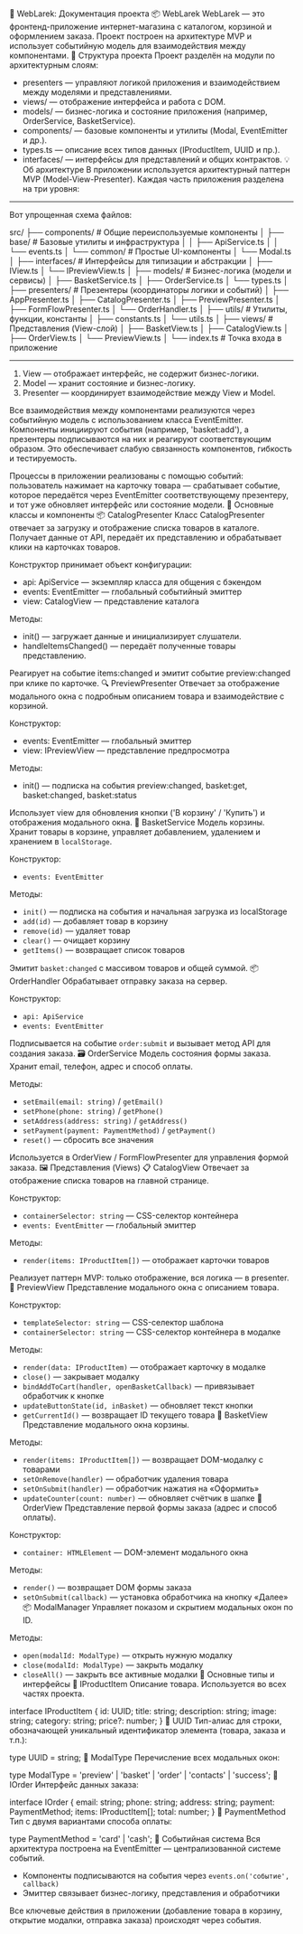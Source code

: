 📘 WebLarek: Документация проекта
📦 WebLarek
WebLarek — это фронтенд-приложение интернет-магазина с каталогом, корзиной и оформлением заказа. Проект построен на
архитектуре MVP и использует событийную модель для взаимодействия между компонентами.
📁 Структура проекта
Проект разделён на модули по архитектурным слоям:

- presenters — управляют логикой приложения и взаимодействием между моделями и представлениями.
- views/ — отображение интерфейса и работа с DOM.
- models/ — бизнес-логика и состояние приложения (например, OrderService, BasketService).
- components/ — базовые компоненты и утилиты (Modal, EventEmitter и др.).
- types.ts — описание всех типов данных (IProductItem, UUID и пр.).
- interfaces/ — интерфейсы для представлений и общих контрактов.
  💡 Об архитектуре
  В приложении используется архитектурный паттерн MVP (Model-View-Presenter).
  Каждая часть приложения разделена на три уровня:
------------------------------------------------------------------------------------------------------------------------------
Вот упрощенная схема файлов:

src/
├── components/ # Общие переиспользуемые компоненты
│ ├── base/ # Базовые утилиты и инфраструктура
│ │ ├── ApiService.ts
│ │ └── events.ts
│ └── common/ # Простые UI-компоненты
│ └── Modal.ts
│
├── interfaces/ # Интерфейсы для типизации и абстракции
│ ├── IView.ts
│ └── IPreviewView.ts
│
├── models/ # Бизнес-логика (модели и сервисы)
│ ├── BasketService.ts
│ ├── OrderService.ts
│ └── types.ts
│
├── presenters/ # Презентеры (координаторы логики и событий)
│ ├── AppPresenter.ts
│ ├── CatalogPresenter.ts
│ ├── PreviewPresenter.ts
│ ├── FormFlowPresenter.ts
│ └── OrderHandler.ts
│
├── utils/ # Утилиты, функции, константы
│ ├── constants.ts
│ └── utils.ts
│
├── views/ # Представления (View-слой)
│ ├── BasketView.ts
│ ├── CatalogView.ts
│ ├── OrderView.ts
│ └── PreviewView.ts
│
└── index.ts # Точка входа в приложение

-----------------------------------------------------------------------------------------------------------------------------

1. View — отображает интерфейс, не содержит бизнес-логики.
2. Model — хранит состояние и бизнес-логику.
3. Presenter — координирует взаимодействие между View и Model.

Все взаимодействия между компонентами реализуются через событийную модель с использованием класса EventEmitter.
Компоненты инициируют события (например, 'basket:add'), а презентеры подписываются на них и реагируют соответствующим
образом.
Это обеспечивает слабую связанность компонентов, гибкость и тестируемость.

Процессы в приложении реализованы с помощью событий: пользователь нажимает на карточку товара — срабатывает событие,
которое передаётся через EventEmitter соответствующему презентеру, и тот уже обновляет интерфейс или состояние модели.
🧩 Основные классы и компоненты
📦 CatalogPresenter
Класс CatalogPresenter отвечает за загрузку и отображение списка товаров в каталоге. Получает данные от API, передаёт их
представлению и обрабатывает клики на карточках товаров.

Конструктор принимает объект конфигурации:

- api: ApiService — экземпляр класса для общения с бэкендом
- events: EventEmitter — глобальный событийный эмиттер
- view: CatalogView — представление каталога

Методы:

- init() — загружает данные и инициализирует слушатели.
- handleItemsChanged() — передаёт полученные товары представлению.

Реагирует на событие items:changed и эмитит событие preview:changed при клике по карточке.
🔍 PreviewPresenter
Отвечает за отображение модального окна с подробным описанием товара и взаимодействие с корзиной.

Конструктор:

- events: EventEmitter — глобальный эмиттер
- view: IPreviewView — представление предпросмотра

Методы:

- init() — подписка на события preview:changed, basket:get, basket:changed, basket:status

Использует view для обновления кнопки ('В корзину' / 'Купить') и отображения модального окна.
🛒 BasketService
Модель корзины. Хранит товары в корзине, управляет добавлением, удалением и хранением в `localStorage`.

Конструктор:

- `events: EventEmitter`

Методы:

- `init()` — подписка на события и начальная загрузка из localStorage
- `add(id)` — добавляет товар в корзину
- `remove(id)` — удаляет товар
- `clear()` — очищает корзину
- `getItems()` — возвращает список товаров

Эмитит `basket:changed` с массивом товаров и общей суммой.
📦 OrderHandler
Обрабатывает отправку заказа на сервер.

Конструктор:

- `api: ApiService`
- `events: EventEmitter`

Подписывается на событие `order:submit` и вызывает метод API для создания заказа.
🗃 OrderService
Модель состояния формы заказа. Хранит email, телефон, адрес и способ оплаты.

Методы:

- `setEmail(email: string)` / `getEmail()`
- `setPhone(phone: string)` / `getPhone()`
- `setAddress(address: string)` / `getAddress()`
- `setPayment(payment: PaymentMethod)` / `getPayment()`
- `reset()` — сбросить все значения

Используется в OrderView / FormFlowPresenter для управления формой заказа.
🖼 Представления (Views)
📋 CatalogView
Отвечает за отображение списка товаров на главной странице.

Конструктор:

- `containerSelector: string` — CSS-селектор контейнера
- `events: EventEmitter` — глобальный эмиттер

Методы:

- `render(items: IProductItem[])` — отображает карточки товаров

Реализует паттерн MVP: только отображение, вся логика — в presenter.
🔎 PreviewView
Представление модального окна с описанием товара.

Конструктор:

- `templateSelector: string` — CSS-селектор шаблона
- `containerSelector: string` — CSS-селектор контейнера в модалке

Методы:

- `render(data: IProductItem)` — отображает карточку в модалке
- `close()` — закрывает модалку
- `bindAddToCart(handler, openBasketCallback)` — привязывает обработчик к кнопке
- `updateButtonState(id, inBasket)` — обновляет текст кнопки
- `getCurrentId()` — возвращает ID текущего товара
  🧺 BasketView
  Представление модального окна корзины.

Методы:

- `render(items: IProductItem[])` — возвращает DOM-модалку с товарами
- `setOnRemove(handler)` — обработчик удаления товара
- `setOnSubmit(handler)` — обработчик нажатия на «Оформить»
- `updateCounter(count: number)` — обновляет счётчик в шапке
  📝 OrderView
  Представление первой формы заказа (адрес и способ оплаты).

Конструктор:

- `container: HTMLElement` — DOM-элемент модального окна

Методы:

- `render()` — возвращает DOM формы заказа
- `setOnSubmit(callback)` — установка обработчика на кнопку «Далее»
  📦 ModalManager
  Управляет показом и скрытием модальных окон по ID.

Методы:

- `open(modalId: ModalType)` — открыть нужную модалку
- `close(modalId: ModalType)` — закрыть модалку
- `closeAll()` — закрыть все активные модалки
  🧾 Основные типы и интерфейсы
  📌 IProductItem
  Описание товара. Используется во всех частях проекта.

interface IProductItem {
id: UUID;
title: string;
description: string;
image: string;
category: string;
price?: number;
}
📌 UUID
Тип-алиас для строки, обозначающей уникальный идентификатор элемента (товара, заказа и т.п.):

type UUID = string;
📌 ModalType
Перечисление всех модальных окон:

type ModalType = 'preview' | 'basket' | 'order' | 'contacts' | 'success';
📌 IOrder
Интерфейс данных заказа:

interface IOrder {
email: string;
phone: string;
address: string;
payment: PaymentMethod;
items: IProductItem[];
total: number;
}
📌 PaymentMethod
Тип с двумя вариантами способа оплаты:

type PaymentMethod = 'card' | 'cash';
📡 Событийная система
Вся архитектура построена на EventEmitter — централизованной системе событий.

- Компоненты подписываются на события через `events.on('событие', callback)`
- Эмиттер связывает бизнес-логику, представления и обработчики

Все ключевые действия в приложении (добавление товара в корзину, открытие модалки, отправка заказа) происходят через
события.
